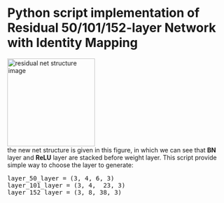 # Python script implementation of Residual 50/101/152-layer Network with Identity Mapping
<img src="http://7xrja7.com1.z0.glb.clouddn.com/identity_mapping_resnet.png" alt="residual net structure image" width="200px" /></br>
the new net structure is given in this figure, in which we can see that **BN** layer and **ReLU** layer are stacked before weight layer. This script provide simple way to choose the layer to generate:</br>
<pre>
layer_50_layer = (3, 4, 6, 3)
layer_101_layer = (3, 4,  23, 3)
layer_152_layer = (3, 8, 38, 3)
</pre>
